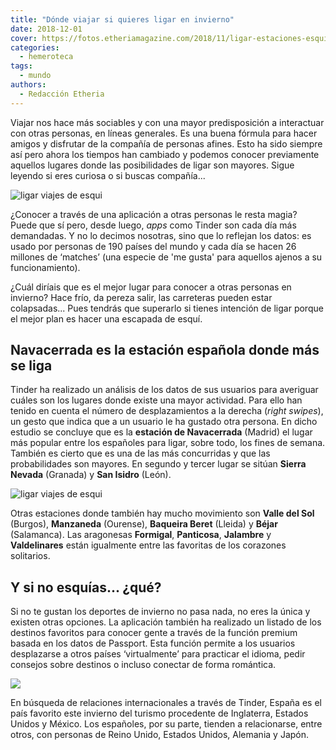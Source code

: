 ```yaml
---
title: "Dónde viajar si quieres ligar en invierno"
date: 2018-12-01
cover: https://fotos.etheriamagazine.com/2018/11/ligar-estaciones-esqui.jpg
categories: 
  - hemeroteca
tags: 
  - mundo
authors: 
  - Redacción Etheria
---
```


Viajar nos hace más sociables y con una mayor predisposición a interactuar con otras 
personas, en líneas generales. Es una buena fórmula para hacer amigos y disfrutar de la 
compañía de personas afines. Esto ha sido siempre así pero ahora los tiempos han 
cambiado y podemos conocer previamente aquellos lugares donde las posibilidades de ligar 
son mayores. Sigue leyendo si eres curiosa o si buscas compañía... 

![ligar viajes de esqui](https://fotos.etheriamagazine.com/2018/11/ligar-estaciones-esqui.jpg)

<!-- LEGACY_INFO: Histórico de Etheria Magazine: 2018 -->

¿Conocer a través de una aplicación a otras personas le resta magia? Puede que sí pero, 
desde luego, _apps_ como Tinder son cada día más demandadas. Y no lo decimos nosotras, 
sino que lo reflejan los datos: es usado por personas de 190 países del mundo y cada día 
se hacen 26 millones de ‘matches’ (una especie de 'me gusta' para aquellos ajenos a su 
funcionamiento). 

¿Cuál diríais que es el mejor lugar para conocer a otras personas en invierno? Hace 
frío, da pereza salir, las carreteras pueden estar colapsadas... Pues tendrás que 
superarlo si tienes intención de ligar porque el mejor plan es hacer una escapada de 
esquí. 

## Navacerrada es la estación española donde más se liga

Tinder ha realizado un análisis de los datos de sus usuarios para averiguar cuáles son 
los lugares donde existe una mayor actividad. Para ello han tenido en cuenta el número 
de desplazamientos a la derecha (_right swipes_), un gesto que indica que a un usuario 
le ha gustado otra persona. En dicho estudio se concluye que es la **estación de 
Navacerrada** (Madrid) el lugar más popular entre los españoles para ligar, sobre todo, 
los fines de semana. También es cierto que es una de las más concurridas y que las 
probabilidades son mayores. En segundo y tercer lugar se sitúan **Sierra Nevada** 
(Granada) y **San Isidro** (León). 

![ligar viajes de esqui](https://fotos.etheriamagazine.com/2018/11/ligar-estaciones-esqui-2.jpg)

Otras estaciones donde también hay mucho movimiento son **Valle del Sol** (Burgos), 
**Manzaneda** (Ourense), **Baqueira Beret** (Lleida) y **Béjar** (Salamanca). Las 
aragonesas **Formigal**, **Panticosa**, **Jalambre** y **Valdelinares** están igualmente 
entre las favoritas de los corazones solitarios. 

## Y si no esquías... ¿qué?

Si no te gustan los deportes de invierno no pasa nada, no eres la única y existen otras 
opciones. La aplicación también ha realizado un listado de los destinos favoritos para 
conocer gente a través de la función premium basada en los datos de Passport. Esta 
función permite a los usuarios desplazarse a otros países ‘virtualmente’ para practicar 
el idioma, pedir consejos sobre destinos o incluso conectar de forma romántica. 

![](https://fotos.etheriamagazine.com/2018/11/ligar-estaciones-esqui-3.jpg)

En búsqueda de relaciones internacionales a través de Tinder, España es el país favorito 
este invierno del turismo procedente de Inglaterra, Estados Unidos y México. Los 
españoles, por su parte, tienden a relacionarse, entre otros, con personas de Reino 
Unido, Estados Unidos, Alemania y Japón.
